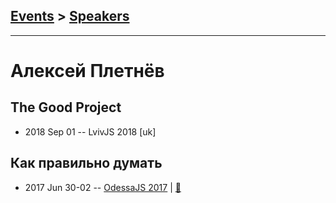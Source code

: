 ## [Events](../README.md) > [Speakers](../speakers.md)
---

# Алексей Плетнёв

## The Good Project
- 2018 Sep 01 -- LvivJS 2018 [uk]   
## Как правильно думать
- 2017 Jun 30-02 -- [OdessaJS 2017](https://www.youtube.com/watch?v=RtJfM2B6mTw)  | [:notebook:](https://www.slideshare.net/OdessaJSConf/oleksiy-pletnov)  

